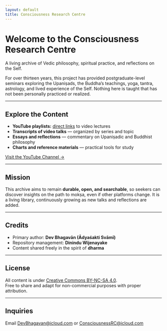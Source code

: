 ```yaml
---
layout: default
title: Consciousness Research Centre
---
```


# Welcome to the Consciousness Research Centre

A living archive of Vedic philosophy, spiritual practice, and reflections on the Self.

For over thirteen years, this project has provided postgraduate-level seminars exploring the Upaniṣads, the Buddha’s teachings, yoga, tantra, astrology, and lived experience of the Self. Nothing here is taught that has not been personally practiced or realized.

---

## Explore the Content

- **YouTube playlists:** [direct links](Videos.md) to video lectures
- **Transcripts of video talks** — organized by series and topic  
- **Essays and reflections** — commentary on Upaniṣadic and Buddhist philosophy  
- **Charts and reference materials** — practical tools for study  


[Visit the YouTube Channel →](https://www.youtube.com/@ConsciousnessResearch)

---

## Mission

This archive aims to remain **durable, open, and searchable**, so seekers can discover insights on the path to mokṣa, even if other platforms change. It is a living library, continuously growing as new talks and reflections are added.

---

## Credits

- Primary author: **Dev Bhagavān (Ādyaśakti Svāmī)**  
- Repository management: **Dinindu Wijenayake**  
- Content shared freely in the spirit of **dharma**

---

## License

All content is under [Creative Commons BY-NC-SA 4.0](https://creativecommons.org/licenses/by-nc-sa/4.0/).  
Free to share and adapt for non-commercial purposes with proper attribution.

---

## Inquiries

Email DevBhagavan@icloud.com or ConsciousnessRC@icloud.com
